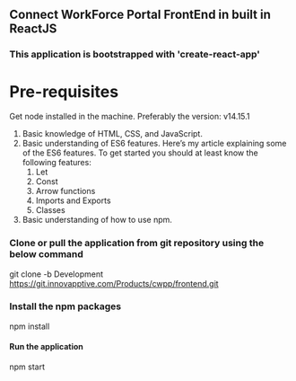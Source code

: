 ## Connect WorkForce Portal FrontEnd in built in ReactJS

### This application is bootstrapped with 'create-react-app'

# Pre-requisites

Get node installed in the machine. Preferably the version: v14.15.1

1. Basic knowledge of HTML, CSS, and JavaScript.
2. Basic understanding of ES6 features. Here’s my article explaining some of the ES6 features.
    To get started you should at least know the following features:
    1. Let
    2. Const
    3. Arrow functions
    4. Imports and Exports
    5. Classes 
3. Basic understanding of how to use npm.

### Clone or pull the application from git repository using the below command

git clone -b Development https://git.innovapptive.com/Products/cwpp/frontend.git

### Install the npm packages

npm install

#### Run the application 

npm start
